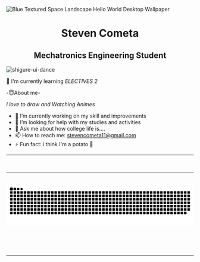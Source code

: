 
![Blue Textured Space Landscape Hello World Desktop Wallpaper](https://github.com/StevenSMC/StevenSMC/assets/157485602/66d76ea3-d4ac-4206-8596-00fff414d70c)
<h1 align="center">Steven Cometa</h1>
<h2 align="center">Mechatronics Engineering Student</h2>

![shigure-ui-dance](https://github.com/StevenSMC/StevenSMC/assets/157485602/b5f97ec4-7aab-42f8-9894-bf2fb4ad7085)






 📖 I'm currently learning *ELECTIVES 2*


-😇About me-

  *I love to draw and Watching Animes*
  
- 🔭 I’m currently working on my skill and improvements  
- 🤔 I’m looking for help with my studies and activities 
- 💬 Ask me about how college life is....
- 📫 How to reach me: stevencometa11@gmail.com
- ⚡ Fun fact: i think I'm a potato 🥔


</p>
 <hr/>
 

<br/>
<hr/>

<div align="center">
  
  <br>
  <img alt="snake eating my contributions" src="https://raw.githubusercontent.com/salesp07/salesp07/output/github-contribution-grid-snake.svg" />
  
  <br/><br/><br/>
</div>

<hr/>

<br/>


